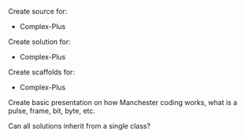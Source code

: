 Create source for:
  * Complex-Plus

Create solution for:
  * Complex-Plus

Create scaffolds for:
  * Complex-Plus

Create basic presentation on how Manchester coding works, what is a pulse, frame, bit, byte, etc.

Can all solutions inherit from a single class?
